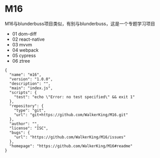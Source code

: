 # M16
M16与blunderbuss项目类似，有别与blunderbuss，这是一个专题学习项目
- 01 dom-diff
- 02 react-native
- 03 mvvm
- 04 webpack
- 05 cypress
- 06 ztree

```
{
  "name": "m16",
  "version": "1.0.0",
  "description": "",
  "main": "index.js",
  "scripts": {
    "test": "echo \"Error: no test specified\" && exit 1"
  },
  "repository": {
    "type": "git",
    "url": "git+https://github.com/WalkerKing/M16.git"
  },
  "author": "",
  "license": "ISC",
  "bugs": {
    "url": "https://github.com/WalkerKing/M16/issues"
  },
  "homepage": "https://github.com/WalkerKing/M16#readme"
}

```
